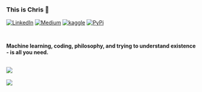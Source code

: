 ### This is Chris 🤗

[![LinkedIn](https://img.shields.io/badge/-chrismlemke-blue?style=flat&logo=Linkedin&logoColor=white&link=https://www.linkedin.com/in/chrismlemke/)](https://www.linkedin.com/in/chrismlemke)
[![Medium](https://img.shields.io/badge/-chrislemke-black?style=flat&logo=Medium&logoColor=white&link=https://medium.com/@chrislemke)](https://medium.com/@chrislemke)
[![kaggle](https://img.shields.io/badge/-christopherlemke-white?style=flat&logo=Kaggle&logoColor=black&link=https://www.kaggle.com/christopherlemke)](https://www.kaggle.com/christopherlemke)
[![PyPi](https://img.shields.io/badge/-chrislemke-white?style=flat&logo=PyPi&logoColor=yellow&link=https://pypi.org/user/chrislemke/)](https://pypi.org/user/chrislemke/)

<br>

<b>Machine learning, coding, philosophy, and trying to understand existence - is all you need.</b>

<br>

<img align="center" src="https://github-readme-stats.vercel.app/api?username=chrislemke&count_private=true&include_all_commits=true&show_icons=true&locale=en" />  

<br>
<br>

<img align="center" src="https://github-readme-stats.vercel.app/api/top-langs/?username=chrislemke"/>
